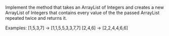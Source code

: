 Implement the  method that takes an ArrayList of Integers and creates a new ArrayList of Integers that contains every value of the the passed ArrayList repeated twice and returns it.

Examples:
    [1,5,3,7] -> [1,1,5,5,3,3,7,7]
    [2,4,6] -> [2,2,4,4,6,6]
